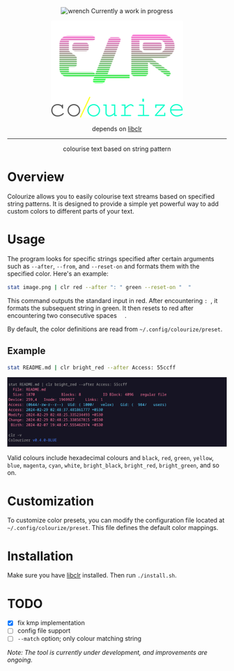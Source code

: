 <div align="center">
<img height="20" src="https://img.icons8.com/dusk/64/wrench.png" alt="wrench"/>
Currently a work in progress

<img width="60%" src="images/banner.png"></img>

depends on [libclr](https://www.github.com/velox0/libclr)

<hr>
<p>colourise text based on string pattern</p>
</div>

# Overview

Colourize allows you to easily colourise text streams based on specified string patterns. It is designed to provide a simple yet powerful way to add custom colors to different parts of your text.

# Usage

The program looks for specific strings specified after certain arguments such as `--after`, `--from`, and `--reset-on` and formats them with the specified color. Here's an example:

```bash
stat image.png | clr red --after ": " green --reset-on "  "
```

This command outputs the standard input in red. After encountering `: `, it formats the subsequent string in green. It then resets to red after encountering two consecutive spaces `  `.

By default, the color definitions are read from `~/.config/colourize/preset`.

## Example

```bash
stat README.md | clr bright_red --after Access: 55ccff
```

<img src="./images/example.png"></src>

Valid colours include hexadecimal colours and `black`, `red`, `green`, `yellow`, `blue`, `magenta`, `cyan`, `white`, `bright_black`, `bright_red`, `bright_green`, and so on.

# Customization

To customize color presets, you can modify the configuration file located at `~/.config/colourize/preset`. This file defines the default color mappings.

# Installation

Make sure you have [libclr](https://www.github.com/velox0/libclr) installed. Then run `./install.sh`.

# TODO

- [x] fix kmp implementation
- [ ] config file support
- [ ] `--match` option; only colour matching string

<em>Note: The tool is currently under development, and improvements are ongoing.</em>
